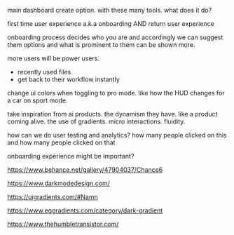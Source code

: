 main dashboard create option. with these many tools. what does it do?

first time user experience a.k.a onboarding AND return user experience

onboarding process decides who you are and accordingly we can suggest them options and what is prominent to them can be shown more.


more users will be power users.
- recently used files
- get back to their workflow instantly


change ui colors when toggling to pro mode. like how the HUD changes for a car on sport mode.

take inspiration from ai products. the dynamism they have. like a product coming alive. the use of gradients. micro interactions. fluidity. 

how can we do user testing and analytics? how many people clicked on this and how many people clicked on that


onboarding experience might be important?

https://www.behance.net/gallery/47904037/Chance6

https://www.darkmodedesign.com/

https://uigradients.com/#Namn

https://www.eggradients.com/category/dark-gradient

https://www.thehumbletransistor.com/

